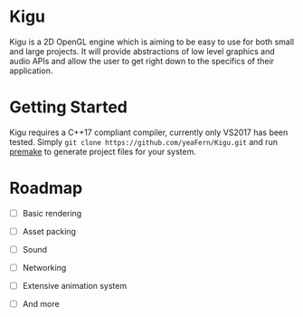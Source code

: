 # Kigu
Kigu is a 2D OpenGL engine which is aiming to be easy to use for both small and large projects. It will provide abstractions of low level graphics and audio APIs and allow the user to get right down to the specifics of their application.

# Getting Started
Kigu requires a C++17 compliant compiler, currently only VS2017 has been tested.
Simply `git clone https://github.com/yeaFern/Kigu.git` and run [premake](https://premake.github.io/) to generate project files for your system.

# Roadmap
 - [ ] Basic rendering
 - [ ] Asset packing
 - [ ] Sound
 - [ ] Networking
 - [ ] Extensive animation system
 - [ ] And more

